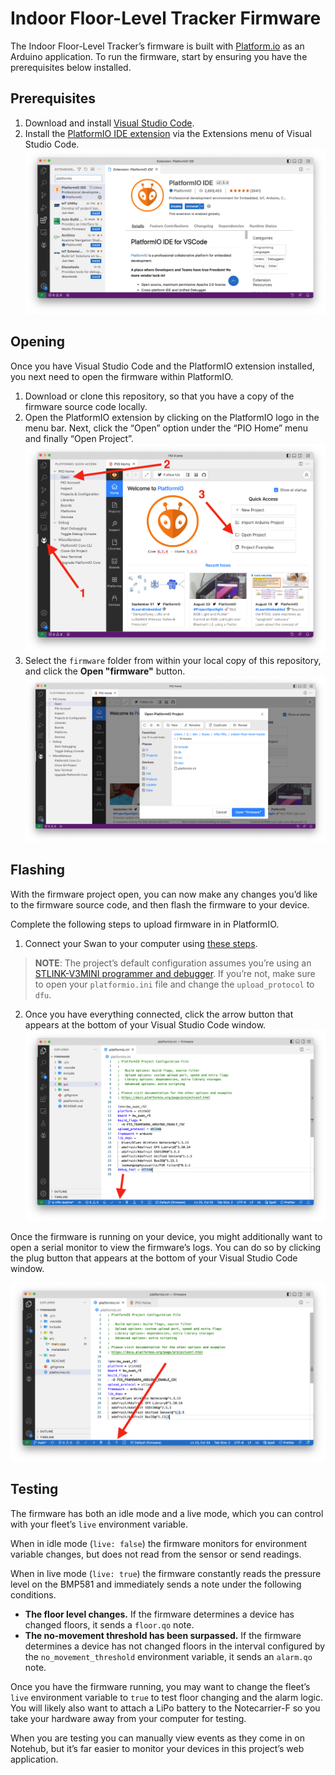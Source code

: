 # Indoor Floor-Level Tracker Firmware

The Indoor Floor-Level Tracker’s firmware is built with [Platform.io](https://platformio.org/) 
as an Arduino application. To run the firmware, start by ensuring you have 
the prerequisites below installed.

## Prerequisites

1. Download and install [Visual Studio Code](https://code.visualstudio.com/).
1. Install the [PlatformIO IDE extension](https://marketplace.visualstudio.com/items?itemName=platformio.platformio-ide)
via the Extensions menu of Visual Studio Code.
![Visual Studio Code extensions menu with a search of "platformio"](../images/platformio-extension.png)

## Opening

Once you have Visual Studio Code and the PlatformIO extension installed, you next need
to open the firmware within PlatformIO.

1. Download or clone this repository, so that you have a copy of the firmware source
code locally.
1. Open the PlatformIO extension by clicking on the PlatformIO logo in the menu bar. Next,
click the “Open” option under the “PIO Home” menu  and finally “Open Project”.
![Instructions on how to open a project in PlatformIO](../images/platformio-open-project.png)
1. Select the `firmware` folder from within your local copy of this repository,
and click the **Open "firmware"** button.
![How to open the firmware folder in PlatformIO](../images/platformio-open-firmware.png)

## Flashing

With the firmware project open, you can now make any changes you’d like to the firmware
source code, and then flash the firmware to your device.

Complete the following steps to upload firmware in in PlatformIO.

1. Connect your Swan to your computer using [these steps](https://dev.blues.io/quickstart/swan-quickstart/#programming-swan-platformio).

> **NOTE**: The project’s default configuration assumes you’re using an
[STLINK-V3MINI programmer and debugger](https://shop.blues.io/products/stlink-v3mini).
If you’re not, make sure to open your `platformio.ini` file and change the `upload_protocol`
to `dfu`.

2. Once you have everything connected, click the arrow button that appears at the
bottom of your Visual Studio Code window.
![Uploading firmware in PlatformIO](../images/platformio-upload.png)

Once the firmware is running on your device, you might additionally want to open a serial
monitor to view the firmware’s logs. You can do so by clicking the plug button that appears
at the bottom of your Visual Studio Code window.

![Opening a serial monitor in PlatformIO](../images/platformio-serial-monitor.png)

## Testing

The firmware has both an idle mode and a live mode, which you can control with your fleet’s
`live` environment variable.

When in idle mode (`live: false`) the firmware monitors for environment variable changes,
but does not read from the sensor or send readings.

When in live mode (`live: true`) the firmware constantly reads the pressure level on the
BMP581 and immediately sends a note under the following conditions.

* **The floor level changes.** If the firmware determines a device has changed floors, it
sends a `floor.qo` note.
* **The no-movement threshold has been surpassed.** If the firmware determines a device has
not changed floors in the interval configured by the `no_movement_threshold` environment
variable, it sends an `alarm.qo` note.

Once you have the firmware running, you may want to change the fleet’s `live` environment
variable to `true` to test floor changing and the alarm logic. You will likely also want
to attach a LiPo battery to the Notecarrier-F so you take your hardware away from your
computer for testing.

When you are testing you can manually view events as they come in on Notehub, but it’s
far easier to monitor your devices in this project’s web application.